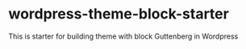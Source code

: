 # wordpress-theme-block-starter
This is starter for building theme with block Guttenberg in Wordpress
